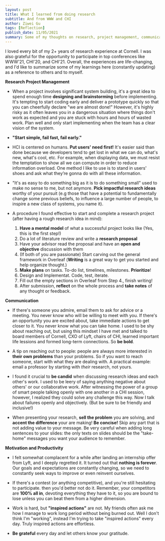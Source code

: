 ```yaml
---
layout: post
title: What I learned from doing research
subtitle: And from WWW and CHI
author: Ziwei Gu
tags: [Reflection]
publish_date: 11/05/2021
summary: Some of my thoughts on research, project management, communication, and others.
---
```


I loved every bit of my 2+ years of research experience at Cornell. I was also grateful for the opportunity to participate in top conferences like WWW'21, CHI'20, and CHI'21. Overall, the experiences are life-changing, and I'd like to summarize some of my learnings here (constantly updating) as a reference to others and to myself.

**Research Project Management**

- When a project involves significant system building, it's a great idea to spend enough time **designing and brainstorming** before implementing. It's tempting to start coding early and deliver a prototype quickly so that you can cheerfully declare "we are almost done!" However, it's highly risky as it often leaves you in a dangerous situation where things don't work as expected and you are stuck with hours and hours of wasted work. Plan well and only start implementing when the team has a clear vision of the system.

- **"Start simple, fail fast, fail early."**

- HCI is centered on humans. **Put users' need first!** It's easier said than done because we developers tend to get lost in what we can do, what's new, what's cool, etc. For example, when displaying data, we must resist the temptation to show all we can compute in order to reduce information overload. One method I like to use is to stand in users' shoes and ask what they’re gonna do with all these information. 

- "It's as easy to do something big as it is to do something small" used to make no sense to me, but not anymore. **Pick impactful research ideas** worthy of your pursuit (e.g those that have a potential to fundamentally change some previous beliefs, to influence a large number of people, to inspire a new class of systems, you name it).

- A procedure I found effective to start and complete a research project (after having a rough research idea in mind): 
	1. **Have a mental model** of what a successful project looks like (Yes, this is the first step!)
	2. Do a lot of literature review and write a **research proposal**
	3. Have your advisor read the proposal and have an **open and objective** discussion with them
	4. (If both of you are passionate) Start carving out the general framework in Overleaf (**Writing** is a great way to get you started and help organize thought.)
	5. **Make plans** on tasks. To-do list, timelines, milestones. **Prioritize**!
	6. Design and Implementat. Code, test, iterate. 
	7. Fill out the empty sections in Overleaf from Step 4., finish writing!
	8. After submission, **reflect** on the whole process and **take notes** of any thought or feedback. 

**Communication**

- If there's someone you admire, email them to ask for advice or a meeting. You never know who will be willing to meet with you. If there's an opportunity you are excited about, take immediate actions to get closer to it. You never know what you can take home. I used to be shy about reaching out, but using this mindset I have met and talked to board members of Cornell, CXO of Lyft, chairs of CHI, learned important life lessions and formed long-term connections. So **be bold**.

- A tip on reaching out to people: people are always more interested in **their own problems** than your problems. So if you want to reach someone, start with what they are dealing with. A practical example: email a professor by starting with *their* research, not yours. 

- I found it crucial to **be candid** when discussing research ideas and each other's work. I used to be leery of saying anything negative about others' or our collaborative work. After witnessing the power of a group of smart people talking openly with one another in a CHI session, however, I realized they could solve any challenge this way. Now I talk about failures openly and objectively. (But be sure to be friendly and inclusive!)

- When presenting your research, **sell the problem** you are solving, and **accent the difference** your are making! **Be concise!** Skip any part that is not adding value to your message. Be very careful when adding long sentences to your slides: the only texts on slides should be the "take-home" messages you want your audience to remember.

**Motivation and Productivity**

- I felt somewhat complacent for a while after landing an internship offer from Lyft, and I deeply regretted it. It turned out that **nothing is forever**. Our goals and expectations are constantly changing, so we need to constantly seek ways to improve or even reinvent ourselves.

- If there's a contest (or anything competitive), and you're still hesitating to participate. then you'd better not do it. Remember, your competitors are **100% all in**, devoting everything they have to it, so you are bound to lose unless you can beat them from a higher dimension. 

- Work is hard, but **"inspired actions"** are not. My friends often ask me how I manage to work long period without being burned out. Well I don't think I'm "working", instead I'm trying to take "inspired actions" every day. Truly inspired actions are effortless.

- **Be grateful** every day and let others know your gratitude.
